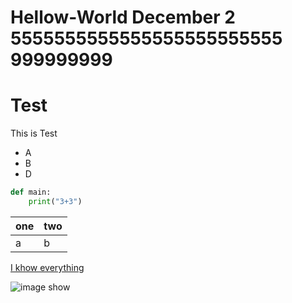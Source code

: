 # Hellow-World December 2 5555555555555555555555555 999999999

# Test 

This is Test

- A
- B
- D

```python
def main:
    print("3+3")
```


|one|two|
|---|---|
|a  |b  |

[I khow everything](https://www.google.co.th)

![image show](http://www.istockphoto.com/th/photo/traditional-holiday-stuffed-turkey-dinner-gm596802262-102296665?st=_p_food)
